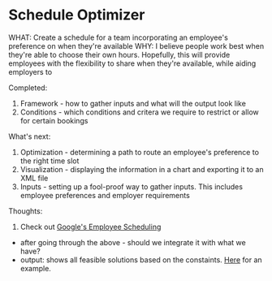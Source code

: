 # Schedule Optimizer
WHAT: Create a schedule for a team incorporating an employee's preference on when they're available
WHY: I believe people work best when they're able to choose their own hours. Hopefully, this will provide employees with the flexibility to share when they're available, while aiding employers to 

Completed:
 1. Framework - how to gather inputs and what will the output look like 
 2. Conditions - which conditions and critera we require to restrict or allow for certain bookings
 
 
What's next:
 1. Optimization - determining a path to route an employee's preference to the right time slot
 2. Visualization - displaying the information in a chart and exporting it to an XML file 
 3. Inputs - setting up a fool-proof way to gather inputs. This includes employee preferences and employer requirements 
 
Thoughts: 
 1. Check out [Google's Employee Scheduling](https://developers.google.com/optimization/scheduling/employee_scheduling)
   * after going through the above - should we integrate it with what we have? 
   * output: shows all feasible solutions based on the constaints. [Here](https://developers.google.com/optimization/cp/cp_solver#cp-sat_variables) for an example. 
